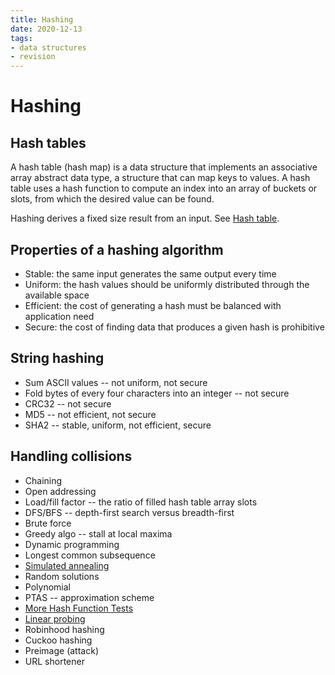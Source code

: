 ```yaml
---
title: Hashing
date: 2020-12-13
tags:
- data structures
- revision
---
```


# Hashing
## Hash tables
A hash table (hash map) is a data structure that implements an associative
array abstract data type, a structure that can map keys to values. A hash table
uses a hash function to compute an index into an array of buckets or slots,
from which the desired value can be found.

Hashing derives a fixed size result from an input. See [Hash table](https://en.wikipedia.org/wiki/Hash_table).

## Properties of a hashing algorithm
- Stable: the same input generates the same output every time
- Uniform: the hash values should be uniformly distributed through the
available space
- Efficient: the cost of generating a hash must be balanced with application
need
- Secure: the cost of finding data that produces a given hash is prohibitive

## String hashing
- Sum ASCII values -- not uniform, not secure
- Fold bytes of every four characters into an integer -- not secure
- CRC32 -- not secure
- MD5 -- not efficient, not secure
- SHA2 -- stable, uniform, not efficient, secure

## Handling collisions
- Chaining
- Open addressing
- Load/fill factor -- the ratio of filled hash table array slots
- DFS/BFS -- depth-first search versus breadth-first
- Brute force
- Greedy algo -- stall at local maxima
- Dynamic programming
- Longest common subsequence
- [Simulated annealing](https://en.wikipedia.org/wiki/Simulated_annealing)
- Random solutions
- Polynomial
- PTAS -- approximation scheme
- [More Hash Function Tests](http://aras-p.info/blog/2016/08/09/More-Hash-Function-Tests/)
- [Linear probing](https://tinyurl.com/5independent)
- Robinhood hashing
- Cuckoo hashing
- Preimage (attack)
- URL shortener
